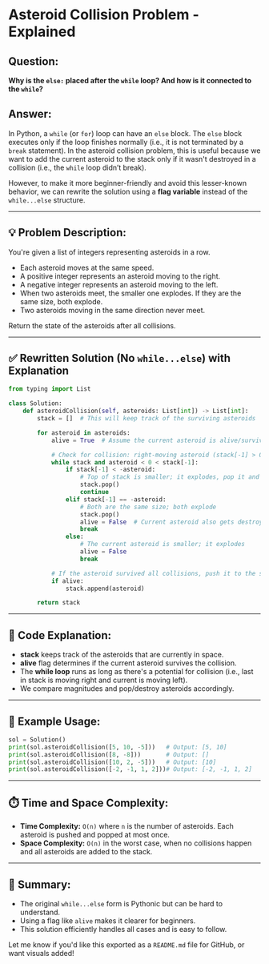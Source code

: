 # Asteroid Collision Problem - Explained

## Question:
**Why is the `else:` placed after the `while` loop? And how is it connected to the `while`?**

## Answer:
In Python, a `while` (or `for`) loop can have an `else` block. The `else` block executes only if the loop
finishes normally (i.e., it is not terminated by a `break` statement). In the asteroid collision problem,
this is useful because we want to add the current asteroid to the stack only if it wasn't destroyed in a collision
(i.e., the `while` loop didn’t break).

However, to make it more beginner-friendly and avoid this lesser-known behavior,
we can rewrite the solution using a **flag variable** instead of the `while...else` structure.

---

## 💡 Problem Description:
You're given a list of integers representing asteroids in a row.

- Each asteroid moves at the same speed.
- A positive integer represents an asteroid moving to the right.
- A negative integer represents an asteroid moving to the left.
- When two asteroids meet, the smaller one explodes. If they are the same size, both explode.
- Two asteroids moving in the same direction never meet.

Return the state of the asteroids after all collisions.

---

## ✅ Rewritten Solution (No `while...else`) with Explanation
```python
from typing import List

class Solution:
    def asteroidCollision(self, asteroids: List[int]) -> List[int]:
        stack = []  # This will keep track of the surviving asteroids

        for asteroid in asteroids:
            alive = True  # Assume the current asteroid is alive/surviving

            # Check for collision: right-moving asteroid (stack[-1] > 0) meets left-moving asteroid (asteroid < 0)
            while stack and asteroid < 0 < stack[-1]:
                if stack[-1] < -asteroid:
                    # Top of stack is smaller; it explodes, pop it and continue checking
                    stack.pop()
                    continue
                elif stack[-1] == -asteroid:
                    # Both are the same size; both explode
                    stack.pop()
                    alive = False  # Current asteroid also gets destroyed
                    break
                else:
                    # The current asteroid is smaller; it explodes
                    alive = False
                    break

            # If the asteroid survived all collisions, push it to the stack
            if alive:
                stack.append(asteroid)

        return stack
```

---

## 🧠 Code Explanation:
- **stack** keeps track of the asteroids that are currently in space.
- **alive** flag determines if the current asteroid survives the collision.
- The **while loop** runs as long as there's a potential for collision (i.e., last in stack is moving right and current is moving left).
- We compare magnitudes and pop/destroy asteroids accordingly.

---

## 🧪 Example Usage:
```python
sol = Solution()
print(sol.asteroidCollision([5, 10, -5]))   # Output: [5, 10]
print(sol.asteroidCollision([8, -8]))       # Output: []
print(sol.asteroidCollision([10, 2, -5]))   # Output: [10]
print(sol.asteroidCollision([-2, -1, 1, 2]))# Output: [-2, -1, 1, 2]
```

---

## ⏱️ Time and Space Complexity:
- **Time Complexity:** `O(n)` where `n` is the number of asteroids. Each asteroid is pushed and popped at most once.
- **Space Complexity:** `O(n)` in the worst case, when no collisions happen and all asteroids are added to the stack.

---

## 📘 Summary:
- The original `while...else` form is Pythonic but can be hard to understand.
- Using a flag like `alive` makes it clearer for beginners.
- This solution efficiently handles all cases and is easy to follow.

Let me know if you'd like this exported as a `README.md` file for GitHub, or want visuals added!
